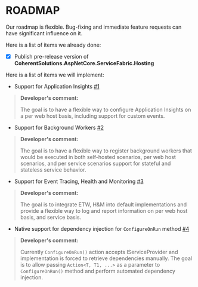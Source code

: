 # ROADMAP

Our roadmap is flexible. Bug-fixing and immediate feature requests can have significant influence on it.

Here is a list of items we already done:

- [x] Publish pre-release version of **CoherentSolutions.AspNetCore.ServiceFabric.Hosting**

Here is a list of items we will implement:

* Support for Application Insights [#1][4]

> **Developer's comment:**
>
> The goal is to have a flexible way to configure Application Insights on a per web host basis, including support for custom events.

* Support for Background Workers [#2][3]
  
> **Developer's comment:**
>
> The goal is to have a flexible way to register background workers that would be executed in both self-hosted scenarios, per web host scenarios, and per service scenarios  support for stateful and stateless service behavior.

* Support for Event Tracing, Health and Monitoring [#3][2]
  
> **Developer's comment:**
>
> The goal is to integrate ETW, H&M into default implementations and provide a flexible way to log and report information on per web host basis, and service basis.

* Native support for dependency injection for `ConfigureOnRun` method [#4][1]

> **Developer's comment:**
>
> Currently `ConfigureOnRun()` action accepts IServiceProvider and implementation is forced to retrieve dependencies manually. The goal is to allow passing `Action<T, T1, ...>` as a parameter to `ConfigureOnRun()` method and perform automated dependency injection.

[1]: https://github.com/coherentsolutionsinc/aspnetcore-service-fabric-hosting/issues/4
[2]: https://github.com/coherentsolutionsinc/aspnetcore-service-fabric-hosting/issues/3
[3]: https://github.com/coherentsolutionsinc/aspnetcore-service-fabric-hosting/issues/2
[4]: https://github.com/coherentsolutionsinc/aspnetcore-service-fabric-hosting/issues/1